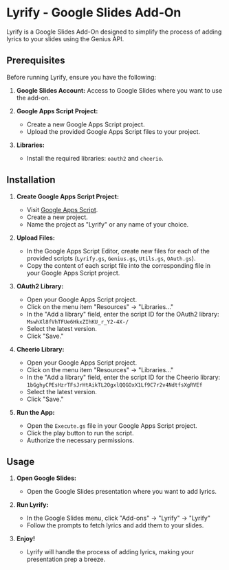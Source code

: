 # Lyrify - Google Slides Add-On

Lyrify is a Google Slides Add-On designed to simplify the process of adding lyrics to your slides using the Genius API.

## Prerequisites

Before running Lyrify, ensure you have the following:

1. **Google Slides Account:** Access to Google Slides where you want to use the add-on.

2. **Google Apps Script Project:**
   - Create a new Google Apps Script project.
   - Upload the provided Google Apps Script files to your project.

3. **Libraries:**
   - Install the required libraries: `oauth2` and `cheerio`.

## Installation

1. **Create Google Apps Script Project:**
   - Visit [Google Apps Script](https://script.google.com/).
   - Create a new project.
   - Name the project as "Lyrify" or any name of your choice.

2. **Upload Files:**
   - In the Google Apps Script Editor, create new files for each of the provided scripts (`Lyrify.gs`, `Genius.gs`, `Utils.gs`, `OAuth.gs`).
   - Copy the content of each script file into the corresponding file in your Google Apps Script project.

3. **OAuth2 Library:**
   - Open your Google Apps Script project.
   - Click on the menu item "Resources" -> "Libraries..."
   - In the "Add a library" field, enter the script ID for the OAuth2 library: `MswhXl8fVhTFUe6HkxZIhKU_r_Y2-4X-/`
   - Select the latest version.
   - Click "Save."

4. **Cheerio Library:**
   - Open your Google Apps Script project.
   - Click on the menu item "Resources" -> "Libraries..."
   - In the "Add a library" field, enter the script ID for the Cheerio library: `1bGghyCPEsHzrTFsJrHtAikTL2OgxlQQGOxX1Lf9C7r2v4NdtfsXgRVEf`
   - Select the latest version.
   - Click "Save."

5. **Run the App:**
   - Open the `Execute.gs` file in your Google Apps Script project.
   - Click the play button to run the script.
   - Authorize the necessary permissions.

## Usage

1. **Open Google Slides:**
   - Open the Google Slides presentation where you want to add lyrics.

2. **Run Lyrify:**
   - In the Google Slides menu, click "Add-ons" -> "Lyrify" -> "Lyrify"
   - Follow the prompts to fetch lyrics and add them to your slides.

3. **Enjoy!**
   - Lyrify will handle the process of adding lyrics, making your presentation prep a breeze.



